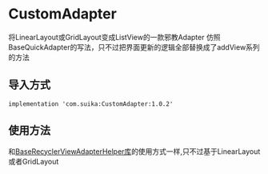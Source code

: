 # CustomAdapter
将LinearLayout或GridLayout变成ListView的一款邪教Adapter
仿照BaseQuickAdapter的写法，只不过把界面更新的逻辑全部替换成了addView系列的方法

## 导入方式
`implementation 'com.suika:CustomAdapter:1.0.2'`

## 使用方法
和[BaseRecyclerViewAdapterHelper库](https://github.com/CymChad/BaseRecyclerViewAdapterHelper)的使用方式一样,只不过基于LinearLayout或者GridLayout
